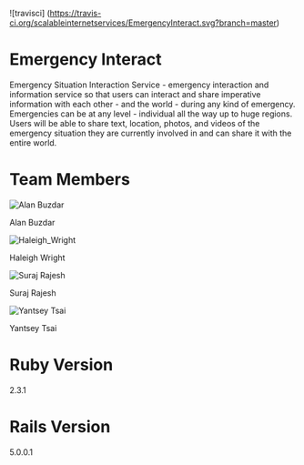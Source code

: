 ![travisci] (https://travis-ci.org/scalableinternetservices/EmergencyInteract.svg?branch=master)

# Emergency Interact

Emergency Situation Interaction Service - emergency interaction and information service so that users can interact and share imperative information with each other - and the world - during any kind of emergency. Emergencies can be at any level - individual all the way up to huge regions. Users will be able to share text, location, photos, and videos of the emergency situation they are currently involved in and can share it with the entire world.

# Team Members

![Alan Buzdar](https://media.licdn.com/mpr/mpr/shrinknp_400_400/AAEAAQAAAAAAAAWbAAAAJGY5ODkyNzAyLTQyZWMtNDdkZi1hYzJiLTRmY2NlMjM2MmNmMw.jpg)

Alan Buzdar

![Haleigh_Wright](https://cloud.githubusercontent.com/assets/17699601/19064618/43636e10-89c3-11e6-8108-e47bfb959049.jpg)

Haleigh Wright

![Suraj Rajesh](https://media.licdn.com/media/AAEAAQAAAAAAAAfxAAAAJDYzMTRmMDc3LTgzNzctNGJiOC1iZjIzLWQzOTFiZDM1YzdmMw.jpg)

Suraj Rajesh

![Yantsey Tsai](https://media.licdn.com/mpr/mpr/shrinknp_400_400/AAEAAQAAAAAAAAVJAAAAJGE4NTVkOTE2LTM2YzctNDI5OC1iZjFiLWRlMDZjNDA5YTM0Mg.jpg)

Yantsey Tsai

# Ruby Version
2.3.1

# Rails Version
5.0.0.1
